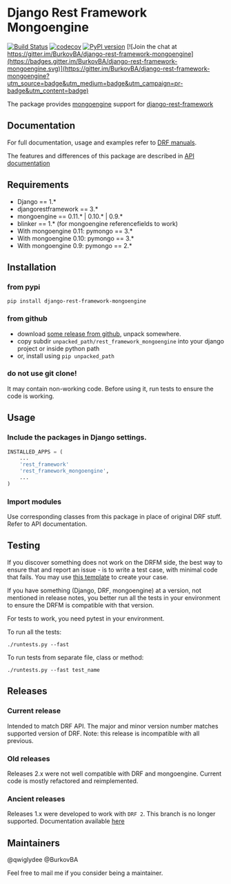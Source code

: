 Django Rest Framework Mongoengine
=================================

[![Build Status](https://travis-ci.org/BurkovBA/django-rest-framework-mongoengine.svg?branch=master)](https://travis-ci.org/BurkovBA/django-rest-framework-mongoengine)
[![codecov](https://codecov.io/gh/BurkovBA/django-rest-framework-mongoengine/branch/master/graph/badge.svg)](https://codecov.io/gh/BurkovBA/django-rest-framework-mongoengine)
[![PyPI version](https://badge.fury.io/py/django-rest-framework-mongoengine.svg)](https://badge.fury.io/py/django-rest-framework-mongoengine)
[![Join the chat at https://gitter.im/BurkovBA/django-rest-framework-mongoengine](https://badges.gitter.im/BurkovBA/django-rest-framework-mongoengine.svg)](https://gitter.im/BurkovBA/django-rest-framework-mongoengine?utm_source=badge&utm_medium=badge&utm_campaign=pr-badge&utm_content=badge)


The package provides [mongoengine](http://mongoengine.org/) support for [django-rest-framework](https://github.com/tomchristie/django-rest-framework)

## Documentation

For full documentation, usage and examples refer to [DRF manuals](http://www.django-rest-framework.org/). 

The features and differences of this package are described in [API documentation](http://umutbozkurt.github.io/django-rest-framework-mongoengine/) 

## Requirements

* Django == 1.*
* djangorestframework == 3.*
* mongoengine == 0.11.* | 0.10.* | 0.9.*
* blinker == 1.* (for mongoengine referencefields to work)
* With mongoengine 0.11: pymongo == 3.*
* With mongoengine 0.10: pymongo == 3.*
* With mongoengine 0.9: pymongo == 2.*

## Installation

### from pypi

`pip install django-rest-framework-mongoengine`

### from github

* download [some release from github](https://github.com/umutbozkurt/django-rest-framework-mongoengine/releases), unpack somewhere.
* copy subdir `unpacked_path/rest_framework_mongoengine` into your django project or inside python path
* or, install using `pip unpacked_path`

### do not use git clone!

It may contain non-working code. Before using it, run tests to ensure the code is working.

## Usage

### Include the packages in Django settings.

```Python
INSTALLED_APPS = (
    ...
    'rest_framework'
    'rest_framework_mongoengine',
    ...
)
```

### Import modules

Use corresponding classes from this package in place of original DRF stuff. Refer to API documentation.

## Testing

If you discover something does not work on the DRFM side, the best way to ensure that and report an issue - is to write a test case, with minimal code that fails. 
You may use [this template](https://github.com/umutbozkurt/django-rest-framework-mongoengine/blob/master/tests/test_0dumb.py) to create your case.

If you have something (Django, DRF, mongoengine) at a version, not mentioned in release notes, you better run all the tests in your environment to ensure the DRFM is compatible with that version.

For tests to work, you need pytest in your environment. 

To run all the tests:

```./runtests.py --fast```

To run tests from separate file, class or method:

```./runtests.py --fast test_name```

## Releases

### Current release 

Intended to match DRF API. The major and minor version number matches supported version of DRF.
Note: this release is incompatible with all previous.

### Old releases

Releases 2.x were not well compatible with DRF and mongoengine. Current code is mostly refactored and reimplemented.

### Ancient releases

Releases 1.x were developed to work with `DRF 2`. This branch is no longer supported. 
Documentation available [here](https://github.com/umutbozkurt/django-rest-framework-mongoengine/blob/drf_2_support/README.md)

## Maintainers

@qwiglydee
@BurkovBA

Feel free to mail me if you consider being a maintainer.
